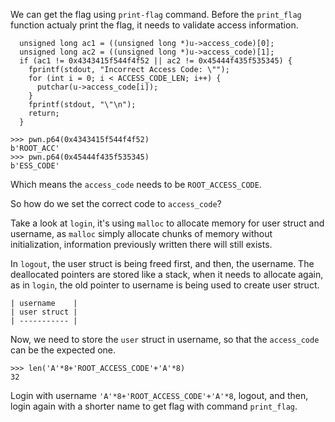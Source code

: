 We can get the flag using ``print-flag`` command. Before the ``print_flag`` function actualy print the flag, it needs to validate access information.


```
  unsigned long ac1 = ((unsigned long *)u->access_code)[0];
  unsigned long ac2 = ((unsigned long *)u->access_code)[1];
  if (ac1 != 0x4343415f544f4f52 || ac2 != 0x45444f435f535345) {
    fprintf(stdout, "Incorrect Access Code: \"");
    for (int i = 0; i < ACCESS_CODE_LEN; i++) {
      putchar(u->access_code[i]);
    }
    fprintf(stdout, "\"\n");
    return;
  }

```

```
>>> pwn.p64(0x4343415f544f4f52)
b'ROOT_ACC'
>>> pwn.p64(0x45444f435f535345)
b'ESS_CODE'
```

Which means the ``access_code`` needs to be ``ROOT_ACCESS_CODE``.

So how do we set the correct code to ``access_code``?

Take a look at ``login``, it's using ``malloc`` to allocate memory for user struct and username, as ``malloc`` simply allocate chunks of memory without initialization, information previously written there will still exists.


In ``logout``, the user struct is being freed first, and then, the username. The deallocated pointers are stored like a stack, when it needs to allocate again, as in ``login``, the old pointer to username is being used to create user struct.

```
| username    | 
| user struct |
| ----------- |

```

Now, we need to store the ``user`` struct in username, so that the ``access_code`` can be the expected one.

```
>>> len('A'*8+'ROOT_ACCESS_CODE'+'A'*8)
32
```

Login with username ``'A'*8+'ROOT_ACCESS_CODE'+'A'*8``, logout, and then, login again with a shorter name to get flag with command ``print_flag``.
